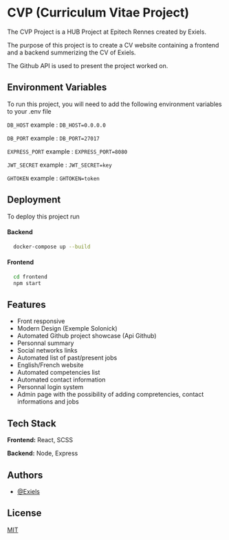 
# CVP (Curriculum Vitae Project)

The CVP Project is a HUB Project at Epitech Rennes created by Exiels.

The purpose of this project is to create a CV website containing a frontend and a backend summerizing the CV of Exiels.

The Github API is used to present the project worked on.

## Environment Variables

To run this project, you will need to add the following environment variables to your .env file

`DB_HOST` example : `DB_HOST=0.0.0.0`

`DB_PORT` example : `DB_PORT=27017`

`EXPRESS_PORT` example : `EXPRESS_PORT=8080`

`JWT_SECRET` example : `JWT_SECRET=key`

`GHTOKEN` example : `GHTOKEN=token`


## Deployment

To deploy this project run

#### Backend
```bash
  docker-compose up --build
```

#### Frontend
```bash
  cd frontend
  npm start
```


## Features

- Front responsive
- Modern Design (Exemple Solonick)
- Automated Github project showcase (Api Github)
- Personnal summary
- Social networks links
- Automated list of past/present jobs
- English/French website
- Automated competencies list
- Automated contact information
- Personnal login system
- Admin page with the possibility of adding compretencies, contact informations and jobs

## Tech Stack

**Frontend:** React, SCSS

**Backend:** Node, Express


## Authors

- [@Exiels](https://www.github.com/Exiels)


## License

[MIT](https://choosealicense.com/licenses/mit/)


